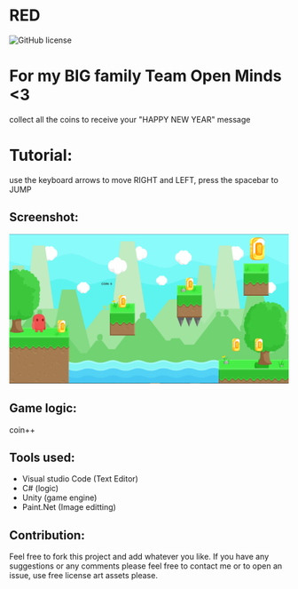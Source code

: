 # RED
![GitHub license](https://img.shields.io/github/license/hero3131/RED.svg)

# For my BIG family Team Open Minds <3
collect all the coins to receive your "HAPPY NEW YEAR" message

# Tutorial:
use the keyboard arrows to move RIGHT and LEFT, press the spacebar to JUMP

## Screenshot:
<img src="screenshot\REDscreenshot.PNG" />

## Game logic:
coin++

## Tools used:
* Visual studio Code (Text Editor)
* C# (logic)
* Unity (game engine)
* Paint.Net (Image editting)

## Contribution:
Feel free to fork this project and add whatever you like.
If you have any suggestions or any comments please feel free to contact me or to open an issue, use free license art assets please.
